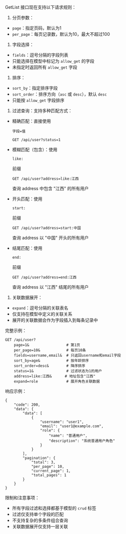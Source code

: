 GetList 接口现在支持以下请求规则：

1. 分页参数：

- `page`：指定页码，默认为1
- `per_page`：每页记录数，默认为10，最大不超过100

1. 字段选择：

- `fields`：逗号分隔的字段列表
- 只能选择在模型中标记为 `allow_get` 的字段
- 未指定时返回所有 `allow_get` 字段

1. 排序：

- `sort_by`：指定排序字段
- `sort_order`：排序方向（`asc` 或 `desc`），默认 `desc`
- 只能按 `allow_get` 字段排序

1. 过滤查询：支持多种匹配方式：

- 精确匹配：直接使用 

  ```
  字段=值
  ```

  ```
  GET /api/user?status=1
  ```

- 模糊匹配（包含）：使用 

  ```
  like:
  ```

   前缀

  ```
  GET /api/user?address=like:江西
  ```

  查询 address 中包含 "江西" 的所有用户

- 开头匹配：使用 

  ```
  start:
  ```

   前缀

  ```
  GET /api/user?address=start:中国
  ```

  查询 address 以 "中国" 开头的所有用户

- 结尾匹配：使用 

  ```
  end:
  ```

   前缀

  ```
  GET /api/user?address=end:江西
  ```

  查询 address 以 "江西" 结尾的所有用户

1. 关联数据展开：

- `expand`：逗号分隔的关联表名
- 仅支持在模型中定义的关联关系
- 展开的关联数据会作为字段插入到每条记录中

完整示例：

```
GET /api/user?
    page=1&                 # 第1页
    per_page=10&            # 每页10条
    fields=username,email&  # 只返回username和email字段
    sort_by=age&            # 按年龄排序
    sort_order=desc&        # 降序排序
    status=1&               # 过滤状态为1的用户
    address=like:江西&      # 地址包含"江西"
    expand=role             # 展开角色关联数据
```

响应示例：

```
{
    "code": 200,
    "data": {
        "data": [
            {
                "username": "user1",
                "email": "user1@example.com",
                "role": {
                    "name": "普通用户",
                    "description": "系统普通用户角色"
                }
            }
        ],
        "pagination": {
            "total": 3,
            "per_page": 10,
            "current_page": 1,
            "total_pages": 1
        }
    }
}
```

限制和注意事项：

- 所有字段过滤和选择都基于模型的 `crud` 标签
- 过滤仅支持单个字段的匹配
- 不支持复杂的多条件组合查询
- 关联数据展开仅支持一层关联
